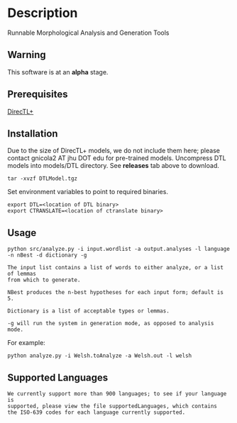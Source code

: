 # Description 
Runnable Morphological Analysis and Generation Tools 

## Warning

This software is at an **alpha** stage. 

## Prerequisites

[DirecTL+](https://github.com/GarrettNicolai/DTLM)




## Installation
Due to the size of DirecTL+ models, we do not include them here; please contact gnicola2 AT jhu DOT edu for pre-trained models.
Uncompress DTL models into models/DTL directory. See **releases** tab above to download.

```
tar -xvzf DTLModel.tgz
```

Set environment variables to point to required binaries.

```
export DTL=<location of DTL binary>
export CTRANSLATE=<location of ctranslate binary>
```

## Usage

```
python src/analyze.py -i input.wordlist -a output.analyses -l language -n nBest -d dictionary -g

The input list contains a list of words to either analyze, or a list of lemmas
from which to generate.  

NBest produces the n-best hypotheses for each input form; default is 5.

Dictionary is a list of acceptable types or lemmas.

-g will run the system in generation mode, as opposed to analysis mode.
```

For example:

```
python analyze.py -i Welsh.toAnalyze -a Welsh.out -l welsh
```


## Supported Languages

```
We currently support more than 900 languages; to see if your language is
supported, please view the file supportedLanguages, which contains
the ISO-639 codes for each language currently supported.
```
